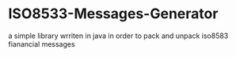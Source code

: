 # ISO8533-Messages-Generator
a simple library wrriten in java in order to pack and unpack iso8583 fianancial messages
